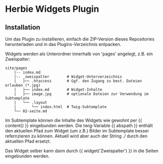 # Herbie Widgets Plugin

## Installation

Um das Plugin zu installieren, einfach die ZIP-Version dieses Repositories herunterladen und in das Plugins-Verzeichnis entpacken.

Widgets werden als Unterordner innerhalb von 'pages' angelegt, z.B. ein Zweispalter:

    site/pages
        |-- index.md
        |-- _zweispalter        # Widget-Unterverzeichnis
        |   ├── .htaccess       # Ggf. den Zugang zu best. Dateien erlauben (*.jpg)
        |   ├── index.md        # Widget-Inhalte
        |   ├── image.jpg       # optionale Dateien zur Verwendung im Subtemplate
        |   └── .layout
        |       └── index.html  # Twig-Subtemplate
        └── 02-seite.md


Im Subtemplate können die Inhalte des Widgets wie gewohnt per {{ content() }} eingebunden werden.
Die twig-Variable {{ abspath }} enthält den aktuellen Pfad zum Widget (um z.B.) Bilder im Subtemplate besser refernzieren zu können. Aktuell wird aber auch der String *./* durch den aktuellen Pfad ersetzt.

Das Widget selber kann dann durch {{ widget('Zweispalter') }} in die Seiten eingebunden werden.





